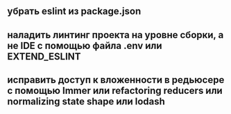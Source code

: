 ## убрать eslint из package.json

## наладить линтинг проекта на уровне сборки, а не IDE с помощью файла .env или EXTEND_ESLINT

## исправить доступ к вложенности в редьюсере с помощью Immer или refactoring reducers или normalizing state shape или lodash
